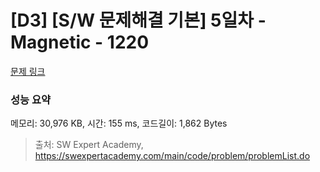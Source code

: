 # [D3] [S/W 문제해결 기본] 5일차 - Magnetic - 1220 

[문제 링크](https://swexpertacademy.com/main/code/problem/problemDetail.do?contestProbId=AV14hwZqABsCFAYD) 

### 성능 요약

메모리: 30,976 KB, 시간: 155 ms, 코드길이: 1,862 Bytes



> 출처: SW Expert Academy, https://swexpertacademy.com/main/code/problem/problemList.do